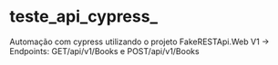 # teste_api_cypress_
Automação com cypress utilizando o projeto FakeRESTApi.Web V1 -> Endpoints: GET/api/v1/Books e POST/api/v1/Books
